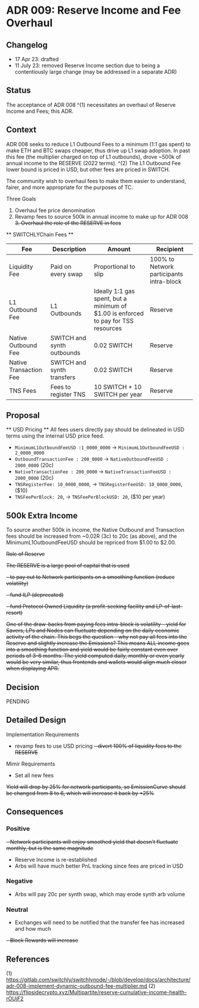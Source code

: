 # ADR 009: Reserve Income and Fee Overhaul

## Changelog

- 17 Apr 23: drafted
- 11 July 23: removed Reserve Income section due to being a contentiously large change (may be addressed in a separate ADR)

## Status

The acceptance of ADR 008 ^(1) necessitates an overhaul of Reserve Income and Fees; this ADR.

## Context

ADR 008 seeks to reduce L1 Outbound Fees to a minimum (1:1 gas spent) to make ETH and BTC swaps cheaper, thus drive up L1 swap adoption.
In past this fee (the multiplier charged on top of L1 outbounds), drove ~500k of annual income to the RESERVE (2022 terms). ^(2)
The L1 Outbound Fee lower bound is priced in USD, but other fees are priced in SWITCH.

The community wish to overhaul fees to make them easier to understand, fairer, and more appropriate for the purposes of TC.

Three Goals

1. Overhaul fee price denomination
2. Revamp fees to source 500k in annual income to make up for ADR 008
   ~~3. Overhaul the role of the RESERVE in fees~~

** SWITCHLYChain Fees **

| Fee                    | Description              | Amount                                                                             | Recipient                                |
| ---------------------- | ------------------------ | ---------------------------------------------------------------------------------- | ---------------------------------------- |
| Liquidity Fee          | Paid on every swap       | Proportional to slip                                                               | 100% to Network participants intra-block |
| L1 Outbound Fee        | L1 Outbounds             | Ideally 1:1 gas spent, but a minimum of $1.00 is enforced to pay for TSS resources | Reserve                                  |
| Native Outbound Fee    | SWITCH and synth outbounds | 0.02 SWITCH                                                                          | Reserve                                  |
| Native Transaction Fee | SWITCH and synth transfers | 0.02 SWITCH                                                                          | Reserve                                  |
| TNS Fees               | Fees to register TNS     | 10 SWITCH + 10 SWITCH per year                                                         | Reserve                                  |

## Proposal

** USD Pricing **
All fees users directly pay should be delineated in USD terms using the internal USD price feed.

- `MinimumL1OutboundFeeUSD :1_0000_0000` -> `MinimumL1OutboundFeeUSD : 2_0000_0000`
- `OutboundTransactionFee : 200_0000` -> `NativeOutboundFeeUSD : 2000_0000` (20c)
- `NativeTransactionFee : 200_0000` -> `NativeTransactionFeeUSD : 2000_0000` (20c)
- `TNSRegisterFee: 10_0000_0000`, -> `TNSRegisterFeeUSD: 10_0000_0000`, ($10)
- `TNSFeePerBlock: 20`, -> `TNSFeePerBlockUSD: 20`, ($10 per year)

## 500k Extra Income

To source another 500k in income, the Native Outbound and Transaction fees should be increased from ~0.02R (3c) to 20c (as above),
and the MinimumL1OutboundFeeUSD should be repriced from $1.00 to $2.00.

~~Role of Reserve~~

~~The RESERVE is a large pool of capital that is used~~

~~- to pay out to Network participants on a smoothing function (reduce volatility)~~

~~- fund ILP (deprecated)~~

~~- fund Protocol Owned Liquidity (a profit-seeking facility and LP-of-last-resort)~~

~~One of the draw-backs from paying fees intra-block is volatility - yield for Savers, LPs and Nodes can fluctuate depending on the daily economic activity of the chain.
This begs the question - why not pay all fees into the Reserve and slightly increase the Emissions?
This means ALL income goes into a smoothing function and yield would be fairly constant even over periods of 3-6 months.
The yield computed daily, monthly or even yearly would be very similar, thus frontends and wallets would align much closer when displaying APR.~~

## Decision

PENDING

## Detailed Design

Implementation Requirements

- revamp fees to use USD pricing
  ~~- divert 100% of liquidity fees to the RESERVE~~

Mimir Requirements

- Set all new fees

~~Yield will drop by 25% for network participants, so EmissionCurve should be changed from 8 to 6, which will increase it back by +25%~~

## Consequences

### Positive

~~- Network participants will enjoy smoothed yield that doesn't fluctuate monthly, but is the same magnitude~~

- Reserve Income is re-established
- Arbs will have much better PnL tracking since fees are priced in USD

### Negative

- Arbs will pay 20c per synth swap, which may erode synth arb volume

### Neutral

- Exchanges will need to be notified that the transfer fee has increased and how much

~~- Block Rewards will increase~~

## References

(1) https://gitlab.com/switchly/switchlynode/-/blob/develop/docs/architecture/adr-008-implement-dynamic-outbound-fee-multiplier.md
(2) https://flipsidecrypto.xyz/Multipartite/reserve-cumulative-income-health-rOUjF2

